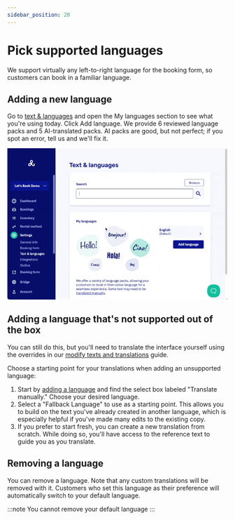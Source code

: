```yaml
---
sidebar_position: 20
---
```


# Pick supported languages

We support virtually any left-to-right language for the booking form, so customers can book in a familiar language.

## Adding a new language

Go to [text & languages](https://dashboard.letsbook.app/localization) and open the My languages section to see what you're using today. Click Add language. We provide 6 reviewed language packs and 5 AI-translated packs. AI packs are good, but not perfect; if you spot an error, tell us and we'll fix it.

![Adding a language](../graphics/adding_language.gif)

## Adding a language that's not supported out of the box

You can still do this, but you'll need to translate the interface yourself using the overrides in our [modify texts and translations](texts-and-translations.md) guide.

Choose a starting point for your translations when adding an unsupported language:

1. Start by [adding a language](https://dashboard.letsbook.app/localization/languages/add) and find the select box labeled "Translate manually." Choose your desired language.
1. Select a "Fallback Language" to use as a starting point. This allows you to build on the text you've already created in another language, which is especially helpful if you've made many edits to the existing copy.
1. If you prefer to start fresh, you can create a new translation from scratch. While doing so, you'll have access to the reference text to guide you as you translate.

## Removing a language

You can remove a language. Note that any custom translations will be removed with it. Customers who set this language as their preference will automatically switch to your default language.

:::note
You cannot remove your default language
:::
